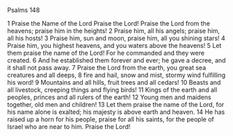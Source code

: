 Psalms 148

1	Praise the Name of the Lord Praise the Lord! Praise the Lord from the heavens; praise him in the heights!
2	Praise him, all his angels; praise him, all his hosts!
3	Praise him, sun and moon, praise him, all you shining stars!
4	Praise him, you highest heavens, and you waters above the heavens!
5	Let them praise the name of the Lord! For he commanded and they were created.
6	And he established them forever and ever; he gave a decree, and it shall not pass away.
7	Praise the Lord from the earth, you great sea creatures and all deeps,
8	fire and hail, snow and mist, stormy wind fulfilling his word!
9	Mountains and all hills, fruit trees and all cedars!
10	Beasts and all livestock, creeping things and flying birds!
11	Kings of the earth and all peoples, princes and all rulers of the earth!
12	Young men and maidens together, old men and children!
13	Let them praise the name of the Lord, for his name alone is exalted; his majesty is above earth and heaven.
14	He has raised up a horn for his people, praise for all his saints, for the people of Israel who are near to him. Praise the Lord!

